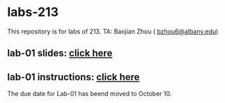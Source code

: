 # labs-213
This repository is for labs of 213.
TA: Baojian Zhou ( bzhou6@albany.edu)

## lab-01 slides: [click here](https://docs.google.com/presentation/d/1CRnZOpAzPRDe7-XrciRgcUprY1UgALnRaWO2ZyCV8MQ/edit?usp=sharing)
## lab-01 instructions: [click here](https://docs.google.com/document/d/1ClnJHD79CQt70hUxhUqdDAvNq2DpmkxPs_7LtYVWbnM/edit?usp=sharing)
The due date for Lab-01 has beend moved to October 10.
